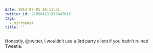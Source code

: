 ```yaml
---
date: 2012-07-01 20:11:51
twitter_id: 219584131556847618
tags:
  - micropost
title: ''
---
```


Honestly, @twitter, I wouldn’t use a 3rd party client if you hadn’t ruined Tweetie.
